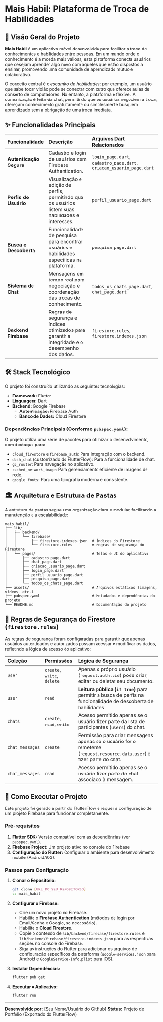 # Mais Habil: Plataforma de Troca de Habilidades

## 🎯 Visão Geral do Projeto

**Mais Habil** é um aplicativo móvel desenvolvido para facilitar a troca de conhecimentos e habilidades entre pessoas. Em um mundo onde o conhecimento é a moeda mais valiosa, esta plataforma conecta usuários que desejam aprender algo novo com aqueles que estão dispostos a ensinar, promovendo uma comunidade de aprendizado mútuo e colaborativo.

O conceito central é o *escambo de habilidades*: por exemplo, um usuário que sabe tocar violão pode se conectar com outro que oferece aulas de conserto de computadores. No entanto, a plataforma é flexível. A comunicação é feita via chat, permitindo que os usuários negociem a troca, ofereçam conhecimento gratuitamente ou simplesmente busquem aprendizado sem a obrigação de uma troca imediata.

## ✨ Funcionalidades Principais

| Funcionalidade | Descrição | Arquivos Dart Relacionados |
| :--- | :--- | :--- |
| **Autenticação Segura** | Cadastro e login de usuários com Firebase Authentication. | `login_page.dart`, `cadastro_page.dart`, `criacao_usuario_page.dart` |
| **Perfis de Usuário** | Visualização e edição de perfis, permitindo que os usuários listem suas habilidades e interesses. | `perfil_usuario_page.dart` |
| **Busca e Descoberta** | Funcionalidade de pesquisa para encontrar usuários e habilidades específicas na plataforma. | `pesquisa_page.dart` |
| **Sistema de Chat** | Mensagens em tempo real para negociação e coordenação das trocas de conhecimento. | `todos_os_chats_page.dart`, `chat_page.dart` |
| **Backend Firebase** | Regras de segurança e índices otimizados para garantir a integridade e o desempenho dos dados. | `firestore.rules`, `firestore.indexes.json` |

## 🛠️ Stack Tecnológico

O projeto foi construído utilizando as seguintes tecnologias:

*   **Framework:** Flutter
*   **Linguagem:** Dart
*   **Backend:** Google Firebase
    *   **Autenticação:** Firebase Auth
    *   **Banco de Dados:** Cloud Firestore

### Dependências Principais (Conforme `pubspec.yaml`):

O projeto utiliza uma série de pacotes para otimizar o desenvolvimento, com destaque para:

*   `cloud_firestore` e `firebase_auth`: Para integração com o backend.
*   `dash_chat` (customizado do FlutterFlow): Para a funcionalidade de chat.
*   `go_router`: Para navegação no aplicativo.
*   `cached_network_image`: Para gerenciamento eficiente de imagens de rede.
*   `google_fonts`: Para uma tipografia moderna e consistente.

## 🏛️ Arquitetura e Estrutura de Pastas

A estrutura de pastas segue uma organização clara e modular, facilitando a manutenção e a escalabilidade:

```
mais_habil/
├── lib/
│   ├── backend/
│   │   └── firebase/
│   │       ├── firestore.indexes.json  # Índices do Firestore
│   │       └── firestore.rules         # Regras de Segurança do Firestore
│   └── pages/                          # Telas e UI do aplicativo
│       ├── cadastro_page.dart
│       ├── chat_page.dart
│       ├── criacao_usuario_page.dart
│       ├── login_page.dart
│       ├── perfil_usuario_page.dart
│       ├── pesquisa_page.dart
│       └── todos_os_chats_page.dart
├── assets/                             # Arquivos estáticos (imagens, vídeos, etc.)
├── pubspec.yaml                        # Metadados e dependências do projeto
└── README.md                           # Documentação do projeto
```

## 🔐 Regras de Segurança do Firestore (`firestore.rules`)

As regras de segurança foram configuradas para garantir que apenas usuários autenticados e autorizados possam acessar e modificar os dados, refletindo a lógica de acesso do aplicativo:

| Coleção | Permissões | Lógica de Segurança |
| :--- | :--- | :--- |
| `user` | `create`, `write`, `delete` | Apenas o próprio usuário (`request.auth.uid`) pode criar, editar ou deletar seu documento. |
| `user` | `read` | **Leitura pública (`if true`)** para permitir a busca de perfis na funcionalidade de descoberta de habilidades. |
| `chats` | `create`, `read`, `write` | Acesso permitido apenas se o usuário fizer parte da lista de participantes (`users`) do chat. |
| `chat_messages` | `create` | Permissão para criar mensagens apenas se o usuário for o remetente (`request.resource.data.user`) e fizer parte do chat. |
| `chat_messages` | `read` | Acesso permitido apenas se o usuário fizer parte do chat associado à mensagem. |

## 🚀 Como Executar o Projeto

Este projeto foi gerado a partir do FlutterFlow e requer a configuração de um projeto Firebase para funcionar completamente.

### Pré-requisitos

1.  **Flutter SDK:** Versão compatível com as dependências (ver `pubspec.yaml`).
2.  **Firebase Project:** Um projeto ativo no console do Firebase.
3.  **Configuração do Flutter:** Configurar o ambiente para desenvolvimento mobile (Android/iOS).

### Passos para Configuração

1.  **Clonar o Repositório:**
    ```bash
    git clone [URL_DO_SEU_REPOSITORIO]
    cd mais_habil
    ```

2.  **Configurar o Firebase:**
    *   Crie um novo projeto no Firebase.
    *   Habilite o **Firebase Authentication** (métodos de login por Email/Senha e Google, se necessário).
    *   Habilite o **Cloud Firestore**.
    *   Copie o conteúdo de `lib/backend/firebase/firestore.rules` e `lib/backend/firebase/firestore.indexes.json` para as respectivas seções no console do Firebase.
    *   Siga as instruções do Flutter para adicionar os arquivos de configuração específicos da plataforma (`google-services.json` para Android e `GoogleService-Info.plist` para iOS).

3.  **Instalar Dependências:**
    ```bash
    flutter pub get
    ```

4.  **Executar o Aplicativo:**
    ```bash
    flutter run
    ```

---

**Desenvolvido por:** [Seu Nome/Usuário do GitHub]
**Status:** Projeto de Portfólio (Exportado do FlutterFlow)
